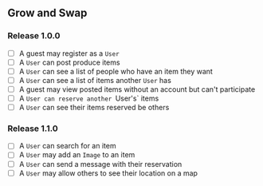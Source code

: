 ## Grow and Swap

### Release 1.0.0

- [ ] A guest may register as a `User`
- [ ] A `User` can post produce items
- [ ] A `User` can see a list of people who have an item they want
- [ ] A `User` can see a list of items another `User` has
- [ ] A guest may view posted items without an account but can't participate
- [ ] A `User can reserve another `User's` items
- [ ] A `User` can see their items reserved be others

### Release 1.1.0

- [ ] A `User` can search for an item
- [ ] A `User` may add an `Image` to an item
- [ ] A `User` can send a message with their reservation
- [ ] A `User` may allow others to see their location on a map
